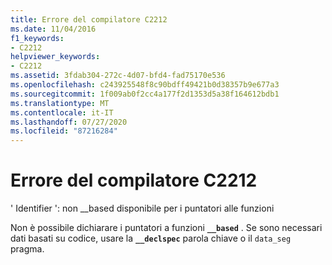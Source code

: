 ```yaml
---
title: Errore del compilatore C2212
ms.date: 11/04/2016
f1_keywords:
- C2212
helpviewer_keywords:
- C2212
ms.assetid: 3fdab304-272c-4d07-bfd4-fad75170e536
ms.openlocfilehash: c243925548f8c90bdff49421b0d38357b9e677a3
ms.sourcegitcommit: 1f009ab0f2cc4a177f2d1353d5a38f164612bdb1
ms.translationtype: MT
ms.contentlocale: it-IT
ms.lasthandoff: 07/27/2020
ms.locfileid: "87216284"
---
```

# <a name="compiler-error-c2212"></a>Errore del compilatore C2212

' Identifier ': non __based disponibile per i puntatori alle funzioni

Non è possibile dichiarare i puntatori a funzioni **`__based`** . Se sono necessari dati basati su codice, usare la **`__declspec`** parola chiave o il `data_seg` pragma.
